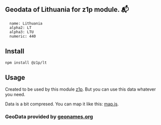 
## Geodata of Lithuania for z1p module. :mailbox_with_mail:

```
  name: Lithuania
  alpha2: LT
  alpha3: LTU
  numeric: 440
```

## Install

```
npm install @z1p/lt
```

## Usage

Created to be used by this module [z1p](https://github.com/vzhufk/z1p).
But you can use this data whatever you need.

Data is a bit compresed. You can map it like this: [map.js](https://github.com/vzhufk/z1p/blob/master/src/map.js).

### GeoData provided by **[geonames.org](http://www.geonames.org/)**

